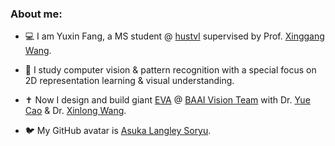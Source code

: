 ### About me:

- :computer: I am Yuxin Fang, a MS student @ [hustvl](https://github.com/hustvl) supervised by Prof. [Xinggang Wang](http://xinggangw.info). 

- :telescope: I study computer vision & pattern recognition with a special focus on 2D representation learning & visual understanding.

- :latin_cross: Now I design and build giant [EVA](https://github.com/baaivision/EVA) @ [BAAI Vision Team](https://github.com/baaivision) with Dr. [Yue Cao](http://yue-cao.me/) & Dr. [Xinlong Wang](https://www.xloong.wang/).

- :bird: My GitHub avatar is [Asuka Langley Soryu](https://en.wikipedia.org/wiki/Asuka_Langley_Soryu).
